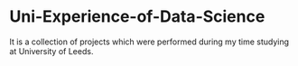 # Uni-Experience-of-Data-Science
It is a collection of projects which were performed during my time studying at University of Leeds.
